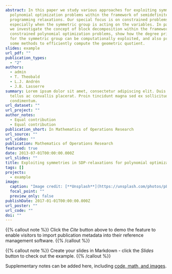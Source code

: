 ```yaml
---
abstract: In this paper we study various approaches for exploiting symmetries in
  polynomial optimization problems within the framework of semidefinite
  programming relaxations. Our special focus is on constrained problems
  especially when the symmetric group is acting on the variables. In particular,
  we investigate the concept of block decomposition within the framework of
  constrained polynomial optimization problems, show how the degree principle
  for the symmetric group can be computationally exploited, and also propose
  some methods to efficiently compute the geometric quotient.
slides: example
url_pdf: ""
publication_types:
  - "2"
authors:
  - admin
  - T. Theobald
  - L.J. Andrén
  - J.B. Lasserre
summary: Lorem ipsum dolor sit amet, consectetur adipiscing elit. Duis posuere
  tellus ac convallis placerat. Proin tincidunt magna sed ex sollicitudin
  condimentum.
url_dataset: ""
url_project: ""
author_notes:
  - Equal contribution
  - Equal contribution
publication_short: In Mathematics of Operations Research
url_source: ""
url_video: ""
publication: Mathematics of Operations Research
featured: true
date: 2013-07-01T00:00:00.000Z
url_slides: ""
title: Exploiting symmetries in SDP-relaxations for polynomial optimization
tags: []
projects:
  - example
image:
  caption: "Image credit: [**Unsplash**](https://unsplash.com/photos/pLCdAaMFLTE)"
  focal_point: ""
  preview_only: false
publishDate: 2017-01-01T00:00:00.000Z
url_poster: ""
url_code: ""
doi: ""
---
```


{{% callout note %}}
Click the *Cite* button above to demo the feature to enable visitors to import publication metadata into their reference management software.
{{% /callout %}}

{{% callout note %}}
Create your slides in Markdown - click the *Slides* button to check out the example.
{{% /callout %}}

Supplementary notes can be added here, including [code, math, and images](https://wowchemy.com/docs/writing-markdown-latex/).
